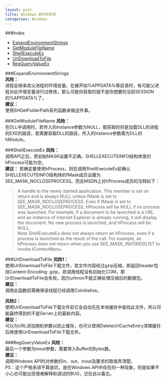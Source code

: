 ```yaml
---
layout: post
title: Windows API中的坑
categories: Windows
---
```


###Index
* [ExpandEnvironmentStrings](#expandenvironmentstrings)  
* [GetModuleFileName](#getmodulefilename)  
* [ShellExecuteEx](#shellexecuteex)  
* [UrlDownloadToFile](#urldownloadtofile)  
* [RegQueryValueEx](#regqueryvalueex)

###ExpandEnvironmentStrings  
**风险：**  
进程会继承其父进程的环境变量，在展开如%APPDATA%等目录时，有可能父进程对此环境变量进行过修改，那么可能你获取的就不是你想要的当前SESSION的%APPDATA%了。  
**建议：**  
使用SHGetFolderPath系列函数来做这件事。

###GetModuleFileName
**风险：**  
在DLL中调用时，若传入的instance参数为NULL，那获取的将是加载DLL的进程的EXE的路径，若需要获取DLL的路径，传入的instance参数需为DLL的hModule。

###ShellExecuteEx
**风险：**  
调用API之后，若初始MASK设置不正确，SHELLEXECUTEINFO结构体里的hProcess可能为空。  
**建议：**
若确定要使用hProcess，则在调用ShellExecuteEx前确认SHELLEXECUTEINFO结构体的fMask成员设置为SEE_MASK_NOCLOSEPROCESS。而且MSDN上对hProcess成员的注释如下：  
> A handle to the newly started application. This member is set on return and is always NULL unless fMask is set to SEE_MASK_NOCLOSEPROCESS. Even if fMask is set to SEE_MASK_NOCLOSEPROCESS, hProcess will be NULL if no process was launched. For example, if a document to be launched is a URL and an instance of Internet Explorer is already running, it will display the document. No new process is launched, and hProcess will be NULL.  
> Note   ShellExecuteEx does not always return an hProcess, even if a process is launched as the result of the call. For example, an hProcess does not return when you use SEE_MASK_INVOKEIDLIST to invoke IContextMenu.  

###UrlDownloadToFile
**风险1：**  
使用UrlDownloadToFile下载文件，若文件内容经过gzip压缩，即返回header包括Content-Encoding: gzip，若调用线程没有初始化COM，那UrlDownloadToFile会失败，因为urlmon不能正确处理压缩后的数据包。  
**建议：**  
调用此函数前需确保该线程已经调用CoInitialize。   

**风险2：**  
使用UrlDownloadToFile下载文件前它会自动先在本地缓存中查找此文件，所以可能最终得到的不是Server上的最新内容。  
**建议：**  
可以为URL添加随机参数以防止缓存，也可以使用DeleteUrlCacheEntry清理缓存后再使用UrlDownloadToFile下载文件。

###RegQueryValueEx
**风险：**  
最后一个参数为inout参数，需要带入Buffer的Bytes数。  
**建议：**  
调用Windows API时对参数的in、out、inout及要求的取值弄清楚。  
PS：这个严格来讲不算是坑，是在Windows API中存在的一种现象，但是如果不小心也可能出现很难解释和调试的BUG，记在此以备忘。
